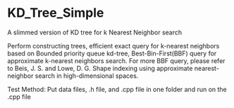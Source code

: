 # KD_Tree_Simple

A slimmed version of KD tree for k Nearest Neighbor search 

 Perform constructing trees, efficient exact query for k-nearest neighbors based on Bounded priority queue kd-tree,
 Best-Bin-First(BBF) query for approximate k-nearest neighbors search.
 For more BBF query, please refer to
 Beis, J. S. and Lowe, D. G.  Shape indexing using approximate nearest-neighbor search in high-dimensional spaces.
 
 
 Test Method: 
 Put data files, .h file, and .cpp file in one folder and run on the .cpp file
